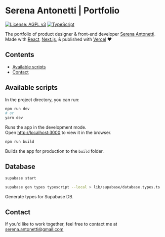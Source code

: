 # Serena Antonetti | Portfolio

[![License: AGPL v3](https://img.shields.io/badge/License-AGPL_v3-blue.svg)](https://www.gnu.org/licenses/agpl-3.0)
[![TypeScript](https://img.shields.io/badge/%3C%2F%3E-TypeScript-%230074c1.svg)](http://www.typescriptlang.org/)

The portfolio of product designer & front-end developer [Serena Antonetti](http://antonettiserena.com).\
Made with [React](https://reactjs.org/), [Next.js](https://nextjs.org/), & published with [Vercel](https://www.vercel.com/) ♥

## Contents

- [Available scripts](#available-scripts)
- [Contact](#contact)

## Available scripts

In the project directory, you can run:

```bash
npm run dev
# or
yarn dev
```

Runs the app in the development mode.\
Open [http://localhost:3000](http://localhost:3000) to view it in the browser.

```sh
npm run build
```

Builds the app for production to the `build` folder.

## Database

```sh
supabase start
```

```sh
supabase gen types typescript --local > lib/supabase/database.types.ts
```

Generate types for Supabase DB.

## Contact

If you'd like to work together, feel free to contact me at [serena.antonetti@gmail.com](mailto:serena.antonetti@gmail.com)
